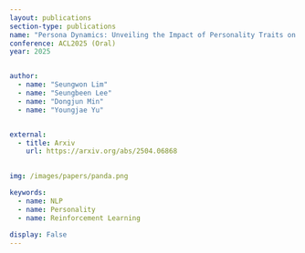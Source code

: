 ```yaml
---
layout: publications
section-type: publications
name: "Persona Dynamics: Unveiling the Impact of Personality Traits on Agents in Text-Based Games"
conference: ACL2025 (Oral)
year: 2025


author:
  - name: "Seungwon Lim"
  - name: "Seungbeen Lee"
  - name: "Dongjun Min"
  - name: "Youngjae Yu"


external:
  - title: Arxiv
    url: https://arxiv.org/abs/2504.06868
  

img: /images/papers/panda.png

keywords:
  - name: NLP
  - name: Personality
  - name: Reinforcement Learning
  
display: False
---
```

